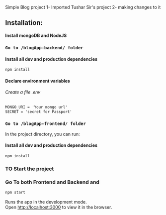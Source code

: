 Simple Blog project
1- Imported Tushar Sir's project
2- making changes to it

## Installation:
  #### Install mongoDB and NodeJS
  ### `Go to /blogApp-backend/ folder`
  #### Install all dev and production dependencies
  ```bash
  npm install
  ```
  #### Declare environment variables
  ###### Create a file .env 
  ```txt
  MONGO_URI = 'Your mongo url'
  SECRET = 'secret for Passport'
  ```
  ### `Go to /blogApp-frontend/ folder`
  In the project directory, you can run:
  #### Install all dev and production dependencies
  ```bash
  npm install
  ```
### TO Start the project 
### Go To both Frontend and Backend and 
```bash
npm start
```

Runs the app in the development mode.<br /> 
Open [http://localhost:3000](http://localhost:3000) to view it in the browser.
